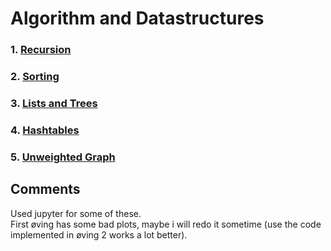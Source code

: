 # Algorithm and Datastructures


### 1. [Recursion](https://jesper-hustad.github.io/AlgDat/recursion/site.html)  

### 2. [Sorting](https://jesper-hustad.github.io/AlgDat/sorting/Sorting.html)  

### 3. [Lists and Trees](https://jesper-hustad.github.io/AlgDat/nodes/tree.html)  

### 4. [Hashtables](https://jesper-hustad.github.io/AlgDat/hashmap/Hashtable.html)  

### 5. [Unweighted Graph](https://jesper-hustad.github.io/AlgDat/graphs/graphs.html)  


## Comments  
Used jupyter for some of these.  
First øving has some bad plots, maybe i will redo it sometime (use the code implemented in øving 2 works a lot better).  
